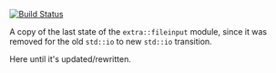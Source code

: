 [![Build
Status](https://travis-ci.org/huonw/fileinput.png)](https://travis-ci.org/huonw/fileinput)

A copy of the last state of the `extra::fileinput` module, since it
was removed for the old `std::io` to new `std::io` transition.

Here until it's updated/rewritten.
